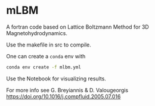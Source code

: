 # mLBM
A fortran code based on Lattice Boltzmann Method for 3D Magnetohydrodynamics.

Use the makefile in src to compile.

One can create a `conda` env with

```bash
conda env create -f mlbm.yml
```

Use the Notebook for visualizing results.



For more info see G. Breyiannis & D. Valougeorgis https://doi.org/10.1016/j.compfluid.2005.07.016


